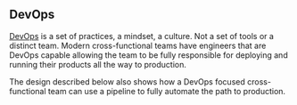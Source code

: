 ## DevOps

[DevOps](https://en.wikipedia.org/wiki/DevOps) is a set of practices, a mindset, a culture. Not a set of tools or a distinct team. Modern cross-functional teams have engineers that are DevOps capable allowing the team to be fully responsible for deploying and running their products all the way to production.

The design described below also shows how a DevOps focused cross-functional team can use a pipeline to fully automate the path to production.
